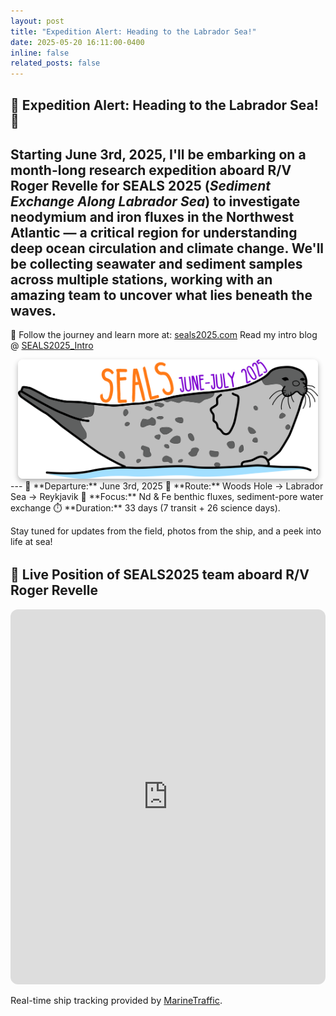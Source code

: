 ```yaml
---
layout: post
title: "Expedition Alert: Heading to the Labrador Sea!"
date: 2025-05-20 16:11:00-0400
inline: false
related_posts: false
---
```

 🌊 **Expedition Alert: Heading to the Labrador Sea! 🧭**
---
Starting **June 3rd, 2025**, I'll be embarking on a month-long research expedition aboard R/V Roger Revelle for **SEALS 2025** (*Sediment Exchange Along Labrador Sea*) to investigate neodymium and iron fluxes in the Northwest Atlantic — a critical region for understanding deep ocean circulation and climate change.
We'll be collecting seawater and sediment samples across multiple stations, working with an amazing team to uncover what lies beneath the waves.
---

🧭 Follow the journey and learn more at: [seals2025.com](https://seals2025.com)
Read my intro blog @ [SEALS2025_Intro](https://frozenarchives.github.io/blog/2025/seals25/)
<div style="display: flex; justify-content: center; align-items: center; gap: 10px; margin-top: 1em;">
      <a href="https://seals2025.com" target="_blank">
        <img src="/assets/img/seals-logo.png" alt="seals-logo" style="width: 480px; box-shadow: 0 4px 8px rgba(0, 0, 0, 0.3); border-radius: 8px;">
      </a>
</div>
---
📅 **Departure:** June 3rd, 2025
📍 **Route:** Woods Hole → Labrador Sea → Reykjavik  
🧪 **Focus:** Nd & Fe benthic fluxes, sediment-pore water exchange  
⏱️ **Duration:** 33 days (7 transit + 26 science days).

Stay tuned for updates from the field, photos from the ship, and a peek into life at sea!

<section class="map-container" style="margin: 2rem 0;">
  <h2 class="text-center">🚢 Live Position of SEALS2025 team aboard R/V Roger Revelle</h2>
  <iframe 
    src="https://www.marinetraffic.com/en/ais/embed/maptype:3/showmenu:false/shownames:true/mmsi:367800100/remember:false/zoom:14" 
    width="100%" 
    height="600" 
    style="border: none; border-radius: 12px;">
  </iframe>
  <p class="text-center mt-2" style="font-size: 0.9rem;">
    Real-time ship tracking provided by <a href="https://www.marinetraffic.com/" target="_blank" rel="noopener">MarineTraffic</a>.
  </p>
</section>
